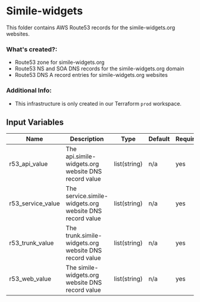 # Simile-widgets
This folder contains AWS Route53 records for the simile-widgets.org websites.

### What's created?:
* Route53 zone for simile-widgets.org
* Route53 NS and SOA DNS records for the simile-widgets.org domain
* Route53 DNS A record entries for simile-widgets.org websites

### Additional Info:
* This infrastructure is only created in our Terraform `prod` workspace.

## Input Variables
| Name | Description | Type | Default | Required |
|------|-------------|------|---------|----------|
| r53\_api\_value | The api.simile\-widgets.org website DNS record value | list(string) | n/a | yes |
| r53\_service\_value | The service.simile\-widgets.org website DNS record value | list(string) | n/a | yes |
| r53\_trunk\_value | The trunk.simile\-widgets.org website DNS record value | list(string) | n/a | yes |
| r53\_web\_value | The simile\-widgets.org website DNS record value | list(string) | n/a | yes |
